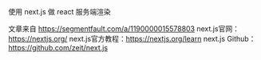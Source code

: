 使用 next.js 做 react 服务端渲染

文章来自 https://segmentfault.com/a/1190000015578803
next.js官网：https://nextjs.org/
next.js官方教程：https://nextjs.org/learn
next.js Github：https://github.com/zeit/next.js
